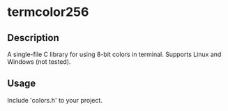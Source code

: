 # termcolor256
## Description
A single-file C library for using 8-bit colors in terminal. Supports Linux and Windows (not tested).
## Usage
Include 'colors.h' to your project.
